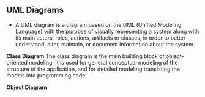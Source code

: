 ## UML Diagrams

* A UML diagram is a diagram based on the UML (Unified Modeling Language) with the purpose of visually representing a system along with its main actors, roles, actions, artifacts or classes, in order to better understand, alter, maintain, or document information about the system.

**Class Diagram**
The class diagram is the main building block of object-oriented modeling. It is used for general conceptual modeling of the structure of the application, and for detailed modeling translating the models into programming code. 

**Object Diagram**
